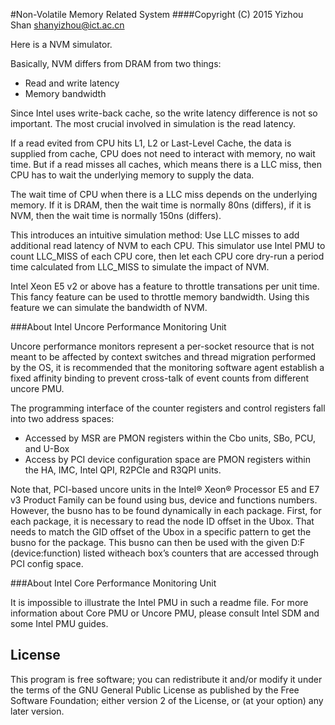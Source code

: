 #Non-Volatile Memory Related System
####Copyright (C) 2015 Yizhou Shan <shanyizhou@ict.ac.cn>

Here is a NVM simulator.

Basically, NVM differs from DRAM from two things:
 - Read and write latency
 - Memory bandwidth

Since Intel uses write-back cache, so the write latency difference is not so
important. The most crucial involved in simulation is the read latency.

If a read evited from CPU hits L1, L2 or Last-Level Cache, the data is supplied
from cache, CPU does not need to interact with memory, no wait time.
But if a read misses all caches, which means there is a LLC miss, then CPU has
to wait the underlying memory to supply the data.

The wait time of CPU when there is a LLC miss depends on the underlying memory.
If it is DRAM, then the wait time is normally 80ns (differs), if it is NVM, then
the wait time is normally 150ns (differs).

This introduces an intuitive simulation method: Use LLC misses to add additional
read latency of NVM to each CPU. This simulator use Intel PMU to count LLC_MISS
of each CPU core, then let each CPU core dry-run a period time calculated from
LLC_MISS to simulate the impact of NVM.

Intel Xeon E5 v2 or above has a feature to throttle transations per unit time.
This fancy feature can be used to throttle memory bandwidth. Using this feature
we can simulate the bandwidth of NVM.


###About Intel Uncore Performance Monitoring Unit

Uncore performance monitors represent a per-socket resource that is not meant
to be affected by context switches and thread migration performed by the OS,
it is recommended that the monitoring software agent establish a fixed affinity
binding to prevent cross-talk of event counts from different uncore PMU.

The programming interface of the counter registers and control registers fall
into two address spaces:
 - Accessed by MSR are PMON registers within the Cbo units, SBo, PCU, and U-Box
 - Access by PCI device configuration space are PMON registers within the HA,
   IMC, Intel QPI, R2PCIe and R3QPI units.

Note that, PCI-based uncore units in the Intel® Xeon® Processor E5 and E7 v3
Product Family can be found using bus, device and functions numbers. However,
the busno has to be found dynamically in each package. First, for each package,
it is necessary to read the node ID offset in the Ubox. That needs to match
the GID offset of the Ubox in a specific pattern to get the busno for the
package. This busno can then be used with the given D:F (device:function)
listed witheach box’s counters that are accessed through PCI config space.

###About Intel Core Performance Monitoring Unit

It is impossible to illustrate the Intel PMU in such a readme file. For more
information about Core PMU or Uncore PMU, please consult Intel SDM and some
Intel PMU guides.

## License

This program is free software; you can redistribute it and/or modify
it under the terms of the GNU General Public License as published by
the Free Software Foundation; either version 2 of the License, or
(at your option) any later version.
